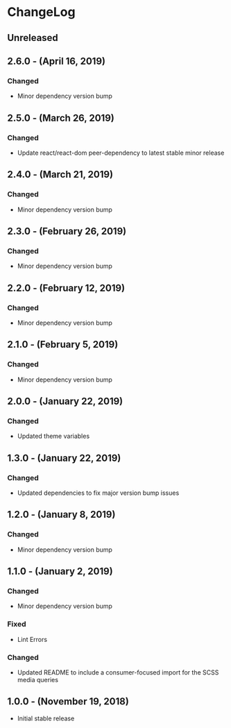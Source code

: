 ChangeLog
=========

Unreleased
----------

2.6.0 - (April 16, 2019)
------------------
### Changed
* Minor dependency version bump

2.5.0 - (March 26, 2019)
------------------
### Changed
* Update react/react-dom peer-dependency to latest stable minor release

2.4.0 - (March 21, 2019)
------------------
### Changed
* Minor dependency version bump

2.3.0 - (February 26, 2019)
------------------
### Changed
* Minor dependency version bump

2.2.0 - (February 12, 2019)
------------------
### Changed
* Minor dependency version bump

2.1.0 - (February 5, 2019)
------------------
### Changed
* Minor dependency version bump

2.0.0 - (January 22, 2019)
------------------
### Changed
* Updated theme variables

1.3.0 - (January 22, 2019)
------------------
### Changed
* Updated dependencies to fix major version bump issues

1.2.0 - (January 8, 2019)
------------------
### Changed
* Minor dependency version bump

1.1.0 - (January 2, 2019)
------------------
### Changed
* Minor dependency version bump

### Fixed
* Lint Errors

### Changed
* Updated README to include a consumer-focused import for the SCSS media queries

1.0.0 - (November 19, 2018)
------------------
* Initial stable release
